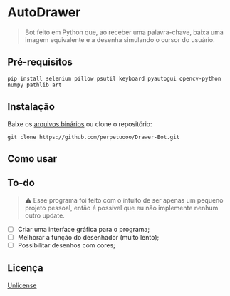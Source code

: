 # AutoDrawer
> Bot feito em Python que, ao receber uma palavra-chave, baixa uma imagem equivalente e a desenha simulando o cursor do usuário. 

## Pré-requisitos
```
pip install selenium pillow psutil keyboard pyautogui opencv-python numpy pathlib art
```
## Instalação
Baixe os [arquivos binários](https://github.com/perpetuooo/Drawer-Bot/releases) ou clone o repositório:
```
git clone https://github.com/perpetuooo/Drawer-Bot.git
```
## Como usar
## To-do
>⚠ Esse programa foi feito com o intuito de ser apenas um pequeno projeto pessoal, então é possível que eu não implemente nenhum outro update.
 - [ ] Criar uma interface gráfica para o programa;
 - [ ] Melhorar a função do desenhador (muito lento);
 - [ ] Possibilitar desenhos com cores;
 
 ## Licença
 [Unlicense](LICENSE.md)
